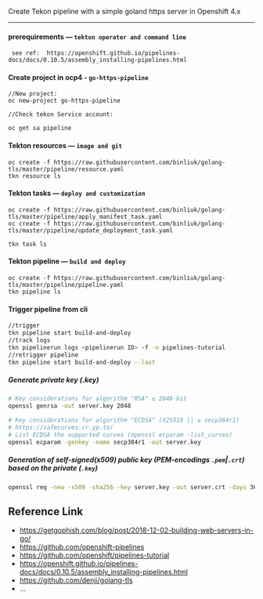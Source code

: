 
Create Tekon pipeline with a simple goland https server in Openshift 4.x

---

####  prerequirements — `tekton operater and command line`

```Tekton operator and cli
 see ref:  https://openshift.github.io/pipelines-docs/docs/0.10.5/assembly_installing-pipelines.html 
```

#### Create project in ocp4 - `go-https-pipeline`

``` create new project in OCP
//New project:
oc new-project go-https-pipeline

//Check tekon Service account:

oc get sa pipeline

```
#### Tekton resources — `image and git`

```Tekton and oc
oc create -f https://raw.githubusercontent.com/binliuk/golang-tls/master/pipeline/resource.yaml
tkn resource ls

```

#### Tekton tasks — `deploy and customization`

```Tekton
oc create -f https://raw.githubusercontent.com/binliuk/golang-tls/master/pipeline/apply_manifest_task.yaml
oc create -f https://raw.githubusercontent.com/binliuk/golang-tls/master/pipeline/update_deployment_task.yaml

tkn task ls

```
#### Tekton pipeline — `build and deploy`

```Tekton
oc create -f https://raw.githubusercontent.com/binliuk/golang-tls/master/pipeline/pipeline.yaml
tkn pipeline ls 

```
#### Trigger pipeline from cli
```bash
//trigger
tkn pipeline start build-and-deploy
//track logs
tkn pipelinerun logs <pipelinerun ID> -f -n pipelines-tutorial
//retrigger pipeline
tkn pipeline start build-and-deploy --last

```

##### Generate private key (.key)

```sh
# Key considerations for algorithm "RSA" ≥ 2048-bit
openssl genrsa -out server.key 2048

# Key considerations for algorithm "ECDSA" (X25519 || ≥ secp384r1)
# https://safecurves.cr.yp.to/
# List ECDSA the supported curves (openssl ecparam -list_curves)
openssl ecparam -genkey -name secp384r1 -out server.key
```

##### Generation of self-signed(x509) public key (PEM-encodings `.pem`|`.crt`) based on the private (`.key`)

```sh
openssl req -new -x509 -sha256 -key server.key -out server.crt -days 3650
```

Reference Link
---
* https://getgophish.com/blog/post/2018-12-02-building-web-servers-in-go/
* https://github.com/openshift-pipelines
* https://github.com/openshift/pipelines-tutorial
* https://openshift.github.io/pipelines-docs/docs/0.10.5/assembly_installing-pipelines.html
* https://github.com/denji/golang-tls
* …
